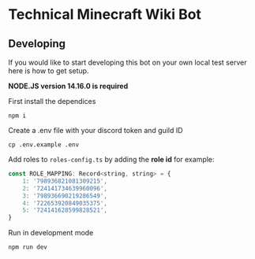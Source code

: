 # Technical Minecraft Wiki Bot

## Developing

If you would like to start developing this bot on your own local
test server here is how to get setup.

**NODE.JS version 14.16.0 is required**

First install the dependices

```
npm i
```

Create a .env file with your discord token and guild ID

```
cp .env.example .env
```

Add roles to `roles-config.ts` by adding the **role id** for example:

```js
const ROLE_MAPPING: Record<string, string> = {
    1: '798936821081309215',
    2: '724141734639960096',
    3: '798936690219286549',
    4: '722653920849035375',
    5: '724141628599828521',
}
```

Run in development mode

```
npm run dev
```
